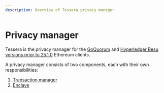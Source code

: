 ```yaml
---
description: Overview of Tessera privacy manager
---
```


# Privacy manager

Tessera is the privacy manager for the [GoQuorum](https://docs.goquorum.consensys.net) and
[Hyperledger Besu versions prior to 25.1.0](https://besu.hyperledger.org/en/stable/) Ethereum clients.

A privacy manager consists of two components, each with their own responsibilities:

1. [Transaction manager](Transaction-manager.md)
2. [Enclave](Enclave.md)
